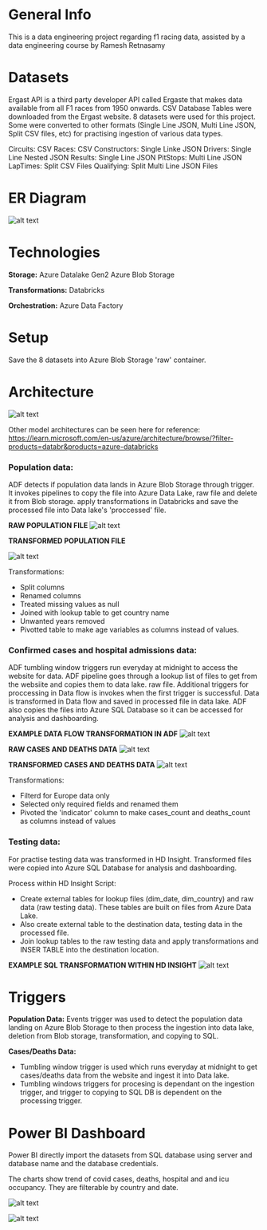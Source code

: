 # General Info
This is a data engineering project regarding f1 racing data, assisted by a data engineering course by Ramesh Retnasamy


# Datasets
Ergast API is a third party developer API called Ergaste that makes data available from all F1 races from 1950 onwards. CSV Database Tables were downloaded from the Ergast website. 8 datasets were used for this project. Some were converted to other formats (Single Line JSON, Multi Line JSON, Split CSV files, etc) for practising ingestion of various data types.

Circuits:     CSV
Races:        CSV
Constructors: Single Linke JSON
Drivers:      Single Line Nested JSON
Results:      Single Line JSON
PitStops:     Multi Line JSON
LapTimes:     Split CSV Files
Qualifying:   Split Multi Line JSON Files


# ER Diagram
![alt text](https://user-images.githubusercontent.com/21047696/244870072-1be325de-eee2-45e7-9c54-89ca974da799.png)

# Technologies
**Storage:**
Azure Datalake Gen2
Azure Blob Storage

**Transformations:**
Databricks

**Orchestration:**
Azure Data Factory

# Setup

Save the 8 datasets into Azure Blob Storage 'raw' container. 


# Architecture

![alt text](https://user-images.githubusercontent.com/21047696/244872399-d5e08bfa-1bf2-4fc7-b46a-87e8df76302d.png)


Other model architectures can be seen here for reference: https://learn.microsoft.com/en-us/azure/architecture/browse/?filter-products=databr&products=azure-databricks


### Population data:

ADF detects if population data lands in Azure Blob Storage through trigger. It invokes pipelines to 
copy the file into Azure Data Lake, raw file and delete it from Blob storage. 
apply transformations in Databricks and save the processed file into Data lake's 'proccessed' file.

**RAW POPULATION FILE**
![alt text](https://user-images.githubusercontent.com/21047696/241617306-0cb8ef26-9fa9-4130-9af8-62b637b0c1ab.png)

**TRANSFORMED POPULATION FILE**

![alt text](https://user-images.githubusercontent.com/21047696/241617300-6328f60b-7088-4b82-9764-a57ffc25620c.png)

Transformations:
* Split columns
* Renamed columns
* Treated missing values as null
* Joined with lookup table to get country name
* Unwanted years removed
* Pivotted table to make age variables as columns instead of values.



### Confirmed cases and hospital admissions data:

ADF tumbling window triggers run everyday at midnight to access the website for data. 
ADF pipeline goes through a lookup list of files to get from the websiite and copies them to data lake. raw file. 
Additional triggers for proccessing in Data flow is invokes when the first trigger is successful. Data is transformed in Data flow and saved in processed file in data lake.
ADF also copies the files into Azure SQL Database so it can be accessed for analysis and dashboarding. 

**EXAMPLE DATA FLOW TRANSFORMATION IN ADF**
![alt text](https://user-images.githubusercontent.com/21047696/241617322-a4300dc1-4b2a-4f14-b986-3dd01e7f848a.png)

**RAW CASES AND DEATHS DATA**
![alt text](https://user-images.githubusercontent.com/21047696/241617336-faff80de-9b76-4880-a60b-5900903adf84.png)

**TRANSFORMED CASES AND DEATHS DATA**
![alt text](https://user-images.githubusercontent.com/21047696/241617347-66fbae1e-2f6a-433d-bbcf-a655c1fff54c.png)

Transformations:
* Filterd for Europe data only
* Selected only required fields and renamed them
* Pivoted the 'indicator' column to make cases_count and deaths_count as columns instead of values

### Testing data:
For practise testing data was transformed in HD Insight.
Transformed files were copied into Azure SQL Database for analysis and dashboarding.
 
 Process within HD Insight Script:
* Create external tables for lookup files (dim_date, dim_country) and raw data (raw testing data). These tables are built on files from Azure Data Lake.
* Also create external table to the destination data, testing data in the processed file.
* Join lookup tables to the raw testing data and apply transformations and INSER TABLE into the destination location.


**EXAMPLE SQL TRANSFORMATION WITHIN HD INSIGHT**
![alt text](https://user-images.githubusercontent.com/21047696/241744814-88916c7c-7e2f-4bc1-9191-edf23407c2b6.png)

# Triggers 
**Population Data:** Events trigger was used to detect the population data landing on Azure Blob Storage to then process the ingestion into data lake, deletion from Blob storage, transformation, and copying to SQL.

**Cases/Deaths Data:**
* Tumbling window trigger is used which runs everyday at midnight to get cases/deaths data from the website and ingest it into Data lake. 
* Tumbling windows triggers for procesing is dependant on the ingestion trigger, and trigger to copying to SQL DB is dependent on the processing trigger. 

# Power BI Dashboard

Power BI directly import the datasets from SQL database using server and database name and the database credentials.

The charts show trend of covid cases, deaths, hospital and and icu occupancy. They are filterable by country and date. 

![alt text](https://user-images.githubusercontent.com/21047696/243354299-173a6f18-4dc2-4394-b6cd-13ee58513cd0.png)

![alt text](https://user-images.githubusercontent.com/21047696/243354367-8c11ad90-5472-4637-bc11-14bf8cfbe947.png)


